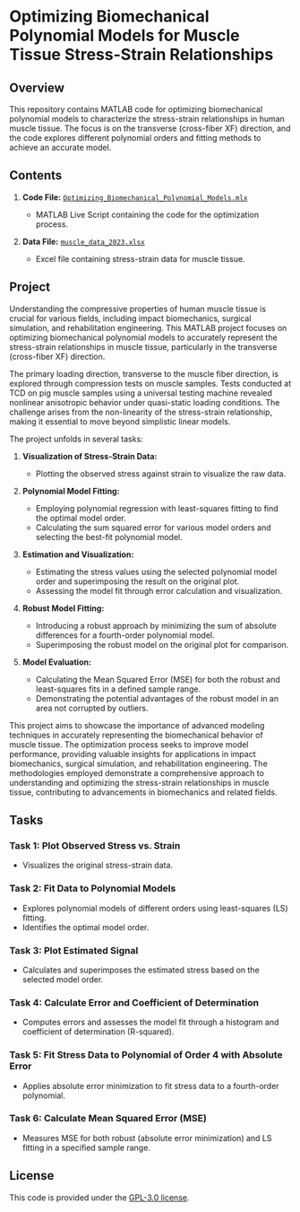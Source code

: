 # Optimizing Biomechanical Polynomial Models for Muscle Tissue Stress-Strain Relationships

## Overview

This repository contains MATLAB code for optimizing biomechanical polynomial models to characterize the stress-strain relationships in human muscle tissue. The focus is on the transverse (cross-fiber XF) direction, and the code explores different polynomial orders and fitting methods to achieve an accurate model.

## Contents

1. **Code File:** [`Optimizing_Biomechanical_Polynomial_Models.mlx`](Optimizing_Biomechanical_Polynomial_Models.mlx)
   - MATLAB Live Script containing the code for the optimization process.

2. **Data File:** [`muscle_data_2023.xlsx`](muscle_data_2023.xlsx)
   - Excel file containing stress-strain data for muscle tissue.

## Project

Understanding the compressive properties of human muscle tissue is crucial for various fields, including impact biomechanics, surgical simulation, and rehabilitation engineering. This MATLAB project focuses on optimizing biomechanical polynomial models to accurately represent the stress-strain relationships in muscle tissue, particularly in the transverse (cross-fiber XF) direction.

The primary loading direction, transverse to the muscle fiber direction, is explored through compression tests on muscle samples. Tests conducted at TCD on pig muscle samples using a universal testing machine revealed nonlinear anisotropic behavior under quasi-static loading conditions. The challenge arises from the non-linearity of the stress-strain relationship, making it essential to move beyond simplistic linear models.

The project unfolds in several tasks:

1. **Visualization of Stress-Strain Data:**
   - Plotting the observed stress against strain to visualize the raw data.

2. **Polynomial Model Fitting:**
   - Employing polynomial regression with least-squares fitting to find the optimal model order.
   - Calculating the sum squared error for various model orders and selecting the best-fit polynomial model.

3. **Estimation and Visualization:**
   - Estimating the stress values using the selected polynomial model order and superimposing the result on the original plot.
   - Assessing the model fit through error calculation and visualization.

4. **Robust Model Fitting:**
   - Introducing a robust approach by minimizing the sum of absolute differences for a fourth-order polynomial model.
   - Superimposing the robust model on the original plot for comparison.

5. **Model Evaluation:**
   - Calculating the Mean Squared Error (MSE) for both the robust and least-squares fits in a defined sample range.
   - Demonstrating the potential advantages of the robust model in an area not corrupted by outliers.

This project aims to showcase the importance of advanced modeling techniques in accurately representing the biomechanical behavior of muscle tissue. The optimization process seeks to improve model performance, providing valuable insights for applications in impact biomechanics, surgical simulation, and rehabilitation engineering. The methodologies employed demonstrate a comprehensive approach to understanding and optimizing the stress-strain relationships in muscle tissue, contributing to advancements in biomechanics and related fields.

## Tasks

### Task 1: Plot Observed Stress vs. Strain
- Visualizes the original stress-strain data.

### Task 2: Fit Data to Polynomial Models
- Explores polynomial models of different orders using least-squares (LS) fitting.
- Identifies the optimal model order.

### Task 3: Plot Estimated Signal
- Calculates and superimposes the estimated stress based on the selected model order.

### Task 4: Calculate Error and Coefficient of Determination
- Computes errors and assesses the model fit through a histogram and coefficient of determination (R-squared).

### Task 5: Fit Stress Data to Polynomial of Order 4 with Absolute Error
- Applies absolute error minimization to fit stress data to a fourth-order polynomial.

### Task 6: Calculate Mean Squared Error (MSE)
- Measures MSE for both robust (absolute error minimization) and LS fitting in a specified sample range.

## License

This code is provided under the [GPL-3.0 license](LICENSE).